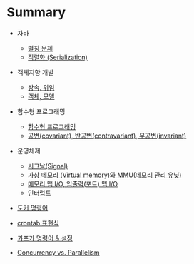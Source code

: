 # Summary

* 자바
  * [별칭 문제](bcc4-ce6d-bb38-c81c.md)
  * [직렬화 \(Serialization\)](c9c1-b82c-d654-serialization.md)
* 객체지향 개발
  * [상속, 위임](object-oriented-development/상속_위임.md)
  * [객체, 모델](object-oriented-development/객체_모델.md)
* 함수형 프로그래밍
  * [함수형 프로그래밍](함수형프로그래밍.md)
  * [공변\(covariant\), 반공변\(contravariant\), 무공변\(invariant\)](공변_반공변_무공변.md)
* 운영체제
  * [시그날\(Signal\)](시그날.md)
  * [가상 메모리 \(Virtual memory\)와 MMU\(메모리 관리 유닛\)](ac00-c0c1-ba54-baa8-b9ac-virtual-memory-c640-mmu-ba54-baa8-b9ac-ad00-b9ac-c720-b2db29.md)
  * [메모리 맵 I/O, 입출력\(포트\) 맵 I/O](ba54-baa8-b9ac-b9f5-i-o-c785-cd9c-b82528-d3ec-d2b829-b9f5-i-o.md)
  * [인터럽트](c778-d130-b7fd-d2b8.md)

* [도커 명령어](b3c4-cee4-ba85-b839-c5b4.md)
* [crontab 표현식](crontab-d45c-d604-c2dd.md)
* [카프카 명령어 & 설정](ce74-d504-ce74-ba85-b839-c5b4-and-c124-c815.md)
* [Concurrency vs. Parallelism](concurrency-vs-parallelism.md)

